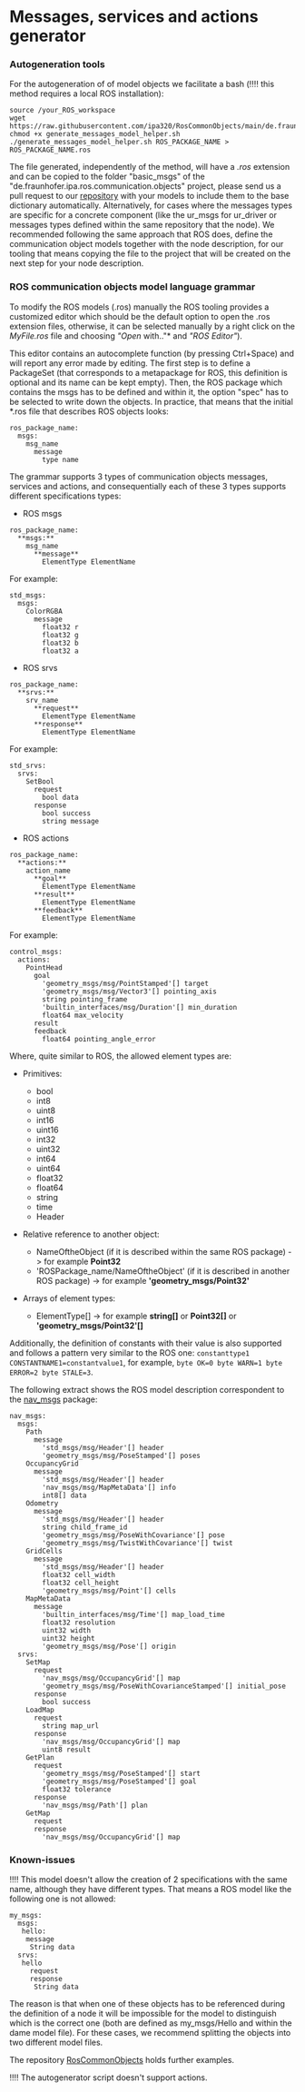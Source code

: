 # Messages, services and actions generator

### Autogeneration tools

For the autogeneration of of model objects we facilitate a bash (:bangbang::bangbang: this method requires a local ROS installation):

```
source /your_ROS_workspace
wget https://raw.githubusercontent.com/ipa320/RosCommonObjects/main/de.fraunhofer.ipa.ros.communication.objects/basic_msgs/generate_messages_model_helper.sh
chmod +x generate_messages_model_helper.sh
./generate_messages_model_helper.sh ROS_PACKAGE_NAME > ROS_PACKAGE_NAME.ros
```

The file generated, independently of the method, will have a *.ros* extension and can be copied to the folder "basic_msgs" of the "de.fraunhofer.ipa.ros.communication.objects" project, please send us a pull request to our [repository](https://github.com/ipa320/RosCommonObjects.git) with your models to include them to the base dictionary automatically. Alternatively, for cases where the messages types are specific for a concrete component (like the ur_msgs for ur_driver or messages types defined within the same repository that the node). We recommended following the same approach that ROS does, define the communication object models together with the node description, for our tooling that means copying the file to the project that will be created on the next step for your node description.

### ROS communication objects model language grammar

To modify the ROS models (.ros) manually the ROS tooling provides a customized editor which should be the default option to open the .ros extension files, otherwise, it can be selected manually by a right click on the *MyFile.ros* file and choosing _"Open_ with.."* and *"ROS Editor"*).

This editor contains an autocomplete function (by pressing Ctrl+Space) and will report any error made by editing. The first step is to define a PackageSet (that corresponds to a metapackage for ROS, this definition is optional and its name can be kept empty). Then, the ROS package which contains the msgs has to be defined and within it, the option "spec" has to be selected to write down the objects. In practice, that means that the initial *.ros file that describes ROS objects looks:

```
ros_package_name:
  msgs:
    msg_name
      message
        type name
```

The grammar supports 3 types of communication objects messages, services and actions, and consequentially each of these 3 types supports different specifications types:

- ROS msgs

```
ros_package_name:
  **msgs:**
    msg_name
      **message**
        ElementType ElementName
```

For example:
```
std_msgs:
  msgs:
    ColorRGBA
      message
        float32 r
        float32 g
        float32 b
        float32 a
```

- ROS srvs

```
ros_package_name:
  **srvs:**
    srv_name
      **request**
        ElementType ElementName
      **response**
        ElementType ElementName
```

For example:
```
std_srvs:
  srvs:
    SetBool
      request
        bool data
      response
        bool success
        string message
```


- ROS actions

```
ros_package_name:
  **actions:**
    action_name
      **goal**
        ElementType ElementName
      **result**
        ElementType ElementName
      **feedback**
        ElementType ElementName
```

For example:
```
control_msgs:
  actions:
    PointHead
      goal
        'geometry_msgs/msg/PointStamped'[] target
        'geometry_msgs/msg/Vector3'[] pointing_axis
        string pointing_frame
        'builtin_interfaces/msg/Duration'[] min_duration
        float64 max_velocity
      result
      feedback
        float64 pointing_angle_error
```

Where, quite similar to ROS, the allowed element types are:

- Primitives:
  - bool
  - int8
  - uint8
  - int16
  - uint16
  - int32
  - uint32
  - int64
  - uint64
  - float32
  - float64
  - string
  - time
  - Header

- Relative reference to another object:
  - NameOftheObject (if it is described within the same ROS package) -> for example **Point32**
  - 'ROSPackage_name/NameOftheObject' (if it is described in another ROS package) -> for example **'geometry_msgs/Point32'**

- Arrays of element types:
  - ElementType[] -> for example **string[]** or **Point32[]** or **'geometry_msgs/Point32'[]**


Additionally, the definition of constants with their value is also supported and follows a pattern very similar to the ROS one: ```constanttype1 CONSTANTNAME1=constantvalue1```, for example, ```byte OK=0 byte WARN=1 byte ERROR=2 byte STALE=3```.

The following extract shows the ROS model description correspondent to the [nav_msgs](http://wiki.ros.org/nav_msgs) package:

```
nav_msgs:
  msgs:
    Path
      message
        'std_msgs/msg/Header'[] header
        'geometry_msgs/msg/PoseStamped'[] poses
    OccupancyGrid
      message
        'std_msgs/msg/Header'[] header
        'nav_msgs/msg/MapMetaData'[] info
        int8[] data
    Odometry
      message
        'std_msgs/msg/Header'[] header
        string child_frame_id
        'geometry_msgs/msg/PoseWithCovariance'[] pose
        'geometry_msgs/msg/TwistWithCovariance'[] twist
    GridCells
      message
        'std_msgs/msg/Header'[] header
        float32 cell_width
        float32 cell_height
        'geometry_msgs/msg/Point'[] cells
    MapMetaData
      message
        'builtin_interfaces/msg/Time'[] map_load_time
        float32 resolution
        uint32 width
        uint32 height
        'geometry_msgs/msg/Pose'[] origin
  srvs:
    SetMap
      request
        'nav_msgs/msg/OccupancyGrid'[] map
        'geometry_msgs/msg/PoseWithCovarianceStamped'[] initial_pose
      response
        bool success
    LoadMap
      request
        string map_url
      response
        'nav_msgs/msg/OccupancyGrid'[] map
        uint8 result
    GetPlan
      request
        'geometry_msgs/msg/PoseStamped'[] start
        'geometry_msgs/msg/PoseStamped'[] goal
        float32 tolerance
      response
        'nav_msgs/msg/Path'[] plan
    GetMap
      request
      response
        'nav_msgs/msg/OccupancyGrid'[] map
```

### Known-issues

:bangbang::bangbang: This model doesn't allow the creation of 2 specifications with the same name, although they have different types. That means a ROS model like the following one is not allowed:

```
my_msgs:
  msgs:
   hello:
    message
     String data 
  srvs:
   hello
     request
     response
      String data
```
The reason is that when one of these objects has to be referenced during the definition of a node it will be impossible for the model to distinguish which is the correct one (both are defined as my_msgs/Hello and within the dame model file). For these cases, we recommend splitting the objects into two different model files.

The repository [RosCommonObjects](https://github.com/ipa320/RosCommonObjects) holds further examples.

:bangbang::bangbang: The autogenerator script doesn't support actions.
